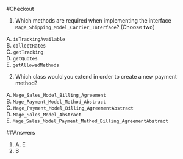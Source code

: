#Checkout

1. Which methods are required when implementing the interface `Mage_Shipping_Model_Carrier_Interface`? (Choose two)

  A. `isTrackingAvailable`  
  B. `collectRates`  
  C. `getTracking`  
  D. `getQuotes`  
  E. `getAllowedMethods`  

2. Which class would you extend in order to create a new payment method?  

  A. `Mage_Sales_Model_Billing_Agreement`  
  B. `Mage_Payment_Model_Method_Abstract`  
  C. `Mage_Payment_Model_Billing_AgreementAbstract`  
  D. `Mage_Sales_Model_Abstract`  
  E. `Mage_Sales_Model_Payment_Method_Billing_AgreementAbstract`  

##Answers
1. A, E  
2. B  
